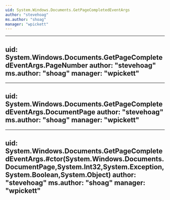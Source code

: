 ```yaml
---
uid: System.Windows.Documents.GetPageCompletedEventArgs
author: "stevehoag"
ms.author: "shoag"
manager: "wpickett"
---
```


---
uid: System.Windows.Documents.GetPageCompletedEventArgs.PageNumber
author: "stevehoag"
ms.author: "shoag"
manager: "wpickett"
---

---
uid: System.Windows.Documents.GetPageCompletedEventArgs.DocumentPage
author: "stevehoag"
ms.author: "shoag"
manager: "wpickett"
---

---
uid: System.Windows.Documents.GetPageCompletedEventArgs.#ctor(System.Windows.Documents.DocumentPage,System.Int32,System.Exception,System.Boolean,System.Object)
author: "stevehoag"
ms.author: "shoag"
manager: "wpickett"
---
